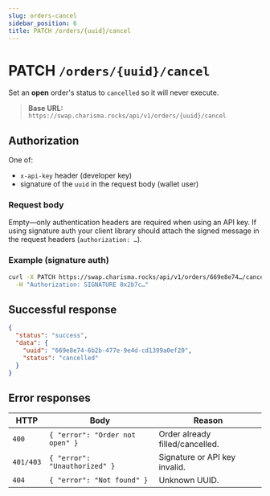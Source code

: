 ```yaml
---
slug: orders-cancel
sidebar_position: 6
title: PATCH /orders/{uuid}/cancel
---
```


# PATCH `/orders/{uuid}/cancel`

Set an **open** order's status to `cancelled` so it will never execute.

> **Base URL:** `https://swap.charisma.rocks/api/v1/orders/{uuid}/cancel`

## Authorization

One of:

* `x-api-key` header (developer key)
* signature of the `uuid` in the request body (wallet user)

### Request body

Empty—only authentication headers are required when using an API key.  If using signature auth your client library should attach the signed message in the request headers (`authorization: …`).

### Example (signature auth)

```bash
curl -X PATCH https://swap.charisma.rocks/api/v1/orders/669e8e74…/cancel \
  -H "Authorization: SIGNATURE 0x2b7c…" 
```

## Successful response

```json showLineNumbers
{
  "status": "success",
  "data": {
    "uuid": "669e8e74-6b2b-477e-9e4d-cd1399a0ef20",
    "status": "cancelled"
  }
}
```

## Error responses

| HTTP | Body | Reason |
| ---- | ---- | ------ |
| `400` | `{ "error": "Order not open" }` | Order already filled/cancelled. |
| `401/403` | `{ "error": "Unauthorized" }` | Signature or API key invalid. |
| `404` | `{ "error": "Not found" }` | Unknown UUID. | 